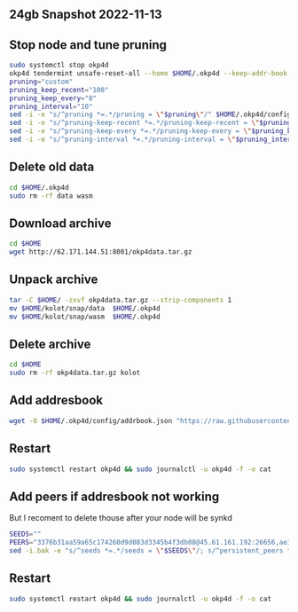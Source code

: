 ## 24gb Snapshot 2022-11-13

## Stop node and tune pruning
```bash
sudo systemctl stop okp4d
okp4d tendermint unsafe-reset-all --home $HOME/.okp4d --keep-addr-book
pruning="custom"
pruning_keep_recent="100"
pruning_keep_every="0"
pruning_interval="10"
sed -i -e "s/^pruning *=.*/pruning = \"$pruning\"/" $HOME/.okp4d/config/app.toml
sed -i -e "s/^pruning-keep-recent *=.*/pruning-keep-recent = \"$pruning_keep_recent\"/" $HOME/.okp4d/config/app.toml
sed -i -e "s/^pruning-keep-every *=.*/pruning-keep-every = \"$pruning_keep_every\"/" $HOME/.okp4d/config/app.toml
sed -i -e "s/^pruning-interval *=.*/pruning-interval = \"$pruning_interval\"/" $HOME/.okp4d/config/app.toml
```
## Delete old data

```bash
cd $HOME/.okp4d
sudo rm -rf data wasm
```

## Download archive

```bash
cd $HOME
wget http://62.171.144.51:8001/okp4data.tar.gz
```

## Unpack archive

```bash
tar -C $HOME/ -zxvf okp4data.tar.gz --strip-components 1
mv $HOME/kolot/snap/data  $HOME/.okp4d
mv $HOME/kolot/snap/wasm  $HOME/.okp4d
```

## Delete archive

```bash
cd $HOME
sudo rm -rf okp4data.tar.gz kolot
```
## Add addresbook

```bash
wget -O $HOME/.okp4d/config/addrbook.json "https://raw.githubusercontent.com/Kolot86/Snapshots-SateSync/main/OKP4/addrbook.json"
```

## Restart 

```bash
sudo systemctl restart okp4d && sudo journalctl -u okp4d -f -o cat
```
## Add peers if addresbook not working 
But I recoment to delete thouse after your node will be synkd 

```bash
SEEDS=""
PEERS="3376b31aa59a65c174260d9d083d3345b4f3db08@45.61.161.192:26656,ae373a3758864115c2e0693553cc0c3d0ed60c90@135.181.43.140:26656,eff365c8e0e2f99026e3dd91704d3764eb38e0a1@65.108.13.212:26756,400e31ef8ee56f33a57d5b2fa18c62085c9a1869@149.102.135.94:26656,83a5bec69a78e63f18e665b59a6f162363d8a518@65.108.100.53:34656,c9e0d661f49b9fe4d67693e2179501567a68b62c@65.109.5.123:26656,886cbce0d90cc025d7480935fdae16af3f3c8bfe@65.109.34.9:46656,5d0ada752728ad5dd8c62d9866fdef2b7322cc26@45.79.250.108:26656,ebcd770b7fcea7a9634b33aeb4b4643330c9d553@113.30.191.103:26656,88aeebd9790485a52994c78463aa9bcf47aaa682@89.163.231.236:26656"; \
sed -i.bak -e "s/^seeds *=.*/seeds = \"$SEEDS\"/; s/^persistent_peers *=.*/persistent_peers = \"$PEERS\"/" $HOME/.okp4d/config/config.toml
```

## Restart 

```bash
sudo systemctl restart okp4d && sudo journalctl -u okp4d -f -o cat
```
